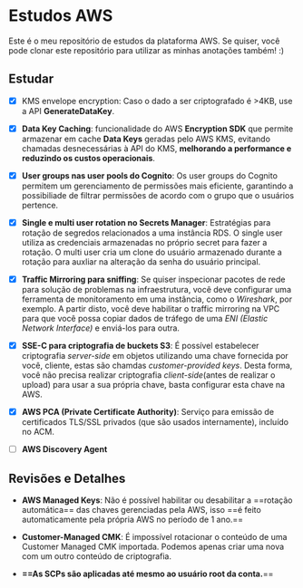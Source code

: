 # Estudos AWS
Este é o meu repositório de estudos da plataforma AWS. Se quiser, você pode clonar este repositório para utilizar as minhas anotações também! :)


## Estudar
- [x] KMS envelope encryption: Caso o dado a ser criptografado é >4KB, use a API **GenerateDataKey**.

- [x] **Data Key Caching**: funcionalidade do AWS **Encryption SDK** que permite armazenar em cache **Data Keys** geradas pelo AWS KMS, evitando chamadas desnecessárias à API do KMS, **melhorando a performance e reduzindo os custos operacionais**.

- [x] **User groups nas user pools do Cognito**: Os user groups do Cognito permitem um gerenciamento de permissões mais eficiente, garantindo a possibiliade de filtrar permissões de acordo com o grupo que o usuários pertence.

- [x] **Single e multi user rotation no Secrets Manager**: Estratégias para rotação de segredos relacionados a uma instância RDS. O single user utiliza as credenciais armazenadas no próprio secret para fazer a rotação. O multi user cria um clone do usuário armazenado durante a rotação para auxliar na alteração da senha do usuário principal.

- [x] **Traffic Mirroring para sniffing**: Se quiser inspecionar pacotes de rede para solução de problemas na infraestrutura, você deve configurar uma ferramenta de monitoramento em uma instância, como o _Wireshark_, por exemplo. A partir disto, você deve habilitar o traffic mirroring na VPC para que você possa copiar dados de tráfego de uma *ENI (Elastic Network Interface)* e enviá-los para outra.

- [x] **SSE-C para criptografia de buckets S3**: É possível estabelecer criptografia *server-side* em objetos utilizando uma chave fornecida por você, cliente, estas são chamdas _customer-provided keys_. Desta forma, você não precisa realizar criptografia *client-side*(antes de realizar o upload) para usar a sua própria chave, basta configurar esta chave na AWS.

- [x] **AWS PCA (Private Certificate Authority)**: Serviço para emissão de certificados TLS/SSL privados (que são usados internamente), incluído no ACM.

- [ ] **AWS Discovery Agent**

## Revisões e Detalhes

- **AWS Managed Keys**: Não é possível habilitar ou desabilitar a ==rotação automática== das chaves gerenciadas pela AWS, isso ==é feito automaticamente pela própria AWS no período de 1 ano.==

- **Customer-Managed CMK**: É impossível rotacionar o conteúdo de uma Customer Managed CMK importada. Podemos apenas criar uma nova com um outro conteúdo de criptografia.

- **==As SCPs são aplicadas até mesmo ao usuário root da conta.**==